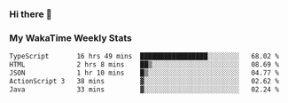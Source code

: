 ### Hi there 👋

<!--
**royschrauwen/royschrauwen** is a ✨ _special_ ✨ repository because its `README.md` (this file) appears on your GitHub profile.

Here are some ideas to get you started:

- 🔭 I’m currently working on ...
- 🌱 I’m currently learning ...
- 👯 I’m looking to collaborate on ...
- 🤔 I’m looking for help with ...
- 💬 Ask me about ...
- 📫 How to reach me: ...
- 😄 Pronouns: ...
- ⚡ Fun fact: ...
-->


### My WakaTime Weekly Stats
<!--START_SECTION:waka-->

```txt
TypeScript       16 hrs 49 mins  █████████████████░░░░░░░░   68.02 %
HTML             2 hrs 8 mins    ██▒░░░░░░░░░░░░░░░░░░░░░░   08.69 %
JSON             1 hr 10 mins    █▒░░░░░░░░░░░░░░░░░░░░░░░   04.77 %
ActionScript 3   38 mins         ▓░░░░░░░░░░░░░░░░░░░░░░░░   02.62 %
Java             33 mins         ▓░░░░░░░░░░░░░░░░░░░░░░░░   02.24 %
```

<!--END_SECTION:waka-->
